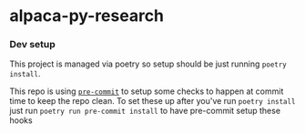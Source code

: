 # alpaca-py-research


### Dev setup

This project is managed via poetry so setup should be just running `poetry install`.

This repo is using [`pre-commit`](https://pre-commit.com/) to setup some checks to happen at commit time
to keep the repo clean. To set these up after you've run `poetry install` just run `poetry run pre-commit
install` to have pre-commit setup these hooks
